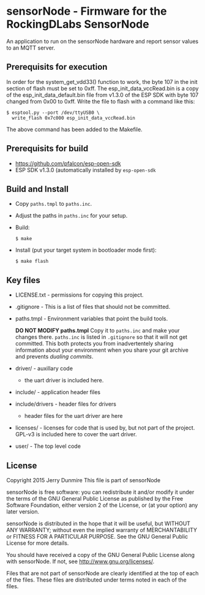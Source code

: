 sensorNode - Firmware for the RockingDLabs SensorNode
=====================================================
An application to run on the sensorNode hardware and report sensor
values to an MQTT server.


Prerequisits for execution
--------------------------
In order for the system_get_vdd33() function to work,
the byte 107 in the init section of flash must be set to 0xff.
The esp_init_data_vccRead.bin is a copy of the esp_init_data_default.bin
file from v1.3.0 of the ESP SDK with byte 107 changed from 0x00 to 0xff.
Write the file to flash with a command like this:

    $ esptool.py --port /dev/ttyUSB0 \
      write_flash 0x7c000 esp_init_data_vccRead.bin

The above command has been added to the Makefile.


Prerequisits for build
----------------------
  * https://github.com/pfalcon/esp-open-sdk
  * ESP SDK v1.3.0 (automatically installed by `esp-open-sdk`


Build and Install
----------------------
  * Copy `paths.tmpl` to `paths.inc`.
  * Adjust the paths in `paths.inc` for your setup.
  * Build:

        $ make

  * Install (put your target system in bootloader mode first):

        $ make flash

Key files
------------------------
  * LICENSE.txt - permissions for copying this project.

  * .gitignore - This is a list of files that should not be committed.

  * paths.tmpl - Environment variables that point the build tools.

      __DO NOT MODIFY paths.tmpl__ Copy it to `paths.inc` and make your
      changes there. `paths.inc` is listed in `.gitignore` so that it
      will not get committed. This both protects you from inadvertentely
      sharing information about your environment when you share your git
      archive and prevents _dualing commits_.

  * driver/ - auxillary code
      - the uart driver is included here.

  * include/ - application header files

  * include/drivers - header files for drivers
      - header files for the uart driver are here

  * licenses/ - licenses for code that is used by, but not part of the
      project. GPL-v3 is included here to cover the uart driver.

  * user/ - The top level code

License
-------
Copyright 2015 Jerry Dunmire
This file is part of sensorNode

sensorNode is free software: you can redistribute it and/or modify
it under the terms of the GNU General Public License as published by
the Free Software Foundation, either version 2 of the License, or
(at your option) any later version.

sensorNode is distributed in the hope that it will be useful,
but WITHOUT ANY WARRANTY; without even the implied warranty of
MERCHANTABILITY or FITNESS FOR A PARTICULAR PURPOSE.  See the
GNU General Public License for more details.

You should have received a copy of the GNU General Public License
along with sensorNode.  If not, see <http://www.gnu.org/licenses/>.

Files that are not part of sensorNode are clearly identified at the top
of each of the files. These files are distributed under terms noted in each
of the files.

